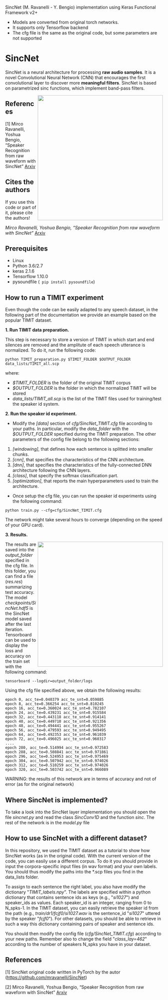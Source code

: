 SincNet (M. Ravanelli - Y. Bengio) implementation using Keras Functional Framework v2+
- Models are converted from original torch networks.
- It supports only Tensorflow backend
- The cfg file is the same as the original code, but some parameters are not supported

# SincNet
SincNet is a neural architecture for processing **raw audio samples**. It is a novel Convolutional Neural Network (CNN) that encourages the first convolutional layer to discover more **meaningful filters**. SincNet is based on parametrized sinc functions, which implement band-pass filters.

<img src="https://github.com/grausof/keras-sincnet/blob/master/SincNet.png" width="400" img align="right">

## References

[1] Mirco Ravanelli, Yoshua Bengio, “Speaker Recognition from raw waveform with SincNet” [Arxiv](http://arxiv.org/abs/1808.00158)

## Cites the authors
If you use this code or part of it, please cite the authors!

*Mirco Ravanelli, Yoshua Bengio, “Speaker Recognition from raw waveform with SincNet”* [Arxiv](http://arxiv.org/abs/1808.00158)


## Prerequisites
- Linux
- Python 3.6/2.7
- keras 2.1.6
- Tensorflow 1.10.0
- pysoundfile (``` pip install pysoundfile```)

## How to run a TIMIT experiment
Even though the code can be easily adapted to any speech dataset, in the following part of the documentation we provide an example based on the popular TIMIT dataset.

**1. Run TIMIT data preparation.**

This step is necessary to store a version of TIMIT in which start and end silences are removed and the amplitute of each speech utterance is normalized. To do it, run the following code:

``
python TIMIT_preparation.py $TIMIT_FOLDER $OUTPUT_FOLDER data_lists/TIMIT_all.scp
``

where:
- *$TIMIT_FOLDER* is the folder of the original TIMIT corpus
- *$OUTPUT_FOLDER* is the folder in which the normalized TIMIT will be stored
- *data_lists/TIMIT_all.scp* is the list of the TIMIT files used for training/test the speaker id system.

**2. Run the speaker id experiment.**

- Modify the *[data]* section of *cfg/SincNet_TIMIT.cfg* file according to your paths. In particular, modify the *data_folder* with the *$OUTPUT_FOLDER* specified during the TIMIT preparation. The other parameters of the config file belong to the following sections:
 1. *[windowing]*, that defines how each sentence is splitted into smaller chunks.
 2. *[cnn]*,  that specifies the characteristics of the CNN architecture.
 3. *[dnn]*,  that specifies the characteristics of the fully-connected DNN architecture following the CNN layers.
 4. *[class]*, that specify the softmax classification part.
 5. *[optimization]*, that reports the main hyperparameters used to train the architecture.

- Once setup the cfg file, you can run the speaker id experiments using the following command:

``
python train.py --cfg=cfg/SincNet_TIMIT.cfg
``

The network might take several hours to converge (depending on the speed of your GPU card). 

**3. Results.**

<img src="https://github.com/grausof/keras-sincnet/blob/master/acc_loss_train.png" width="400" img align="right">

The results are saved into the *output_folder* specified in the cfg file. In this folder, you can find a file (*res.res*) summarizing test accuracy. The model *checkpoints/SincNet.hdf5* is the SincNet model saved after the last iteration. 
Tensorboard can be used to display the loss and accuracy on the train set with the following command:

``
tensorboard --logdir=output_folder/logs
``

Using the cfg file specified above, we obtain the following results:

```
epoch 0, acc_te=0.040379 acc_te_snt=0.059885
epoch 8, acc_te=0.366254 acc_te_snt=0.810245
epoch 16, acc_te=0.360024 acc_te_snt=0.782107
epoch 24, acc_te=0.439231 acc_te_snt=0.915584
epoch 32, acc_te=0.443118 acc_te_snt=0.914141
epoch 40, acc_te=0.449710 acc_te_snt=0.921356
epoch 48, acc_te=0.494441 acc_te_snt=0.955267
epoch 56, acc_te=0.479593 acc_te_snt=0.949495
epoch 64, acc_te=0.492353 acc_te_snt=0.961039
epoch 72, acc_te=0.496025 acc_te_snt=0.960317
....
epoch 280, acc_te=0.514994 acc_te_snt=0.972583
epoch 288, acc_te=0.508841 acc_te_snt=0.971861
epoch 296, acc_te=0.524953 acc_te_snt=0.975469
epoch 304, acc_te=0.507942 acc_te_snt=0.974026
epoch 312, acc_te=0.510259 acc_te_snt=0.974026
epoch 320, acc_te=0.503742 acc_te_snt=0.966089
```

WARNING: the results of this network are in terms of accuracy and not of error (as for the original network)


## Where SincNet is implemented?
To take a look into the SincNet layer implementation you should open the file *sincnet.py* and read the class *SincConv1D* and the function *sinc*. The rest of the network is in the *model.py* file 


## How to use SincNet with a different dataset?
In this repository, we used the TIMIT dataset as a tutorial to show how SincNet works (as in the original code). 
With the current version of the code, you can easily use a different corpus. To do it you should provide in input the corpora-specific input files (in wav format) and your own labels. You should thus modify the paths into the *.scp files you find in the data_lists folder. 

To assign to each sentence the right label, you also have modify the dictionary "*TIMIT_labels.npy*". 
The labels are  specified within a python dictionary that contains sentence ids as keys (e.g., "*si1027*") and speaker_ids as values. Each speaker_id is an integer, ranging from 0 to N_spks-1. In the TIMIT dataset, you can easily retrieve the speaker id from the path (e.g., *train/dr1/fcjf0/si1027.wav* is the sentence_id "*si1027*" uttered by the speaker "*fcjf0*"). For other datasets, you should be able to retrieve in such a way this dictionary containing pairs of speaker and sentence ids.

You should then modify the config file (*cfg/SincNet_TIMIT.cfg*) according to your new paths. Remember also to change the field "*class_lay=462*" according to the number of speakers N_spks you have in your dataset.



## References
[1] SincNet original code written in PyTorch by the autor (https://github.com/mravanelli/SincNet)

[2] Mirco Ravanelli, Yoshua Bengio, “Speaker Recognition from raw waveform with SincNet” [Arxiv](http://arxiv.org/abs/1808.00158)